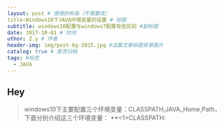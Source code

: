 ```yaml
--- 
layout: post # 使用的布局（不需要改） 
title:Windows10下JAVA环境变量的设置 # 标题
subtitle: windows10配置与windows7配置有些区别 #副标题 
date: 2017-10-01 # 时间 
uthor: Z.y # 作者
header-img: img/post-bg-2015.jpg #这篇文章标题背景图片
catalog: true # 是否归档
tags: #标签 
  - JAVA
---
```




## Hey 
>windows10下主要配置三个环境变量：CLASSPATH,JAVA_Home,Path，下面分别介绍这三个环境变量：
>**<1>CLASSPATH:
>
